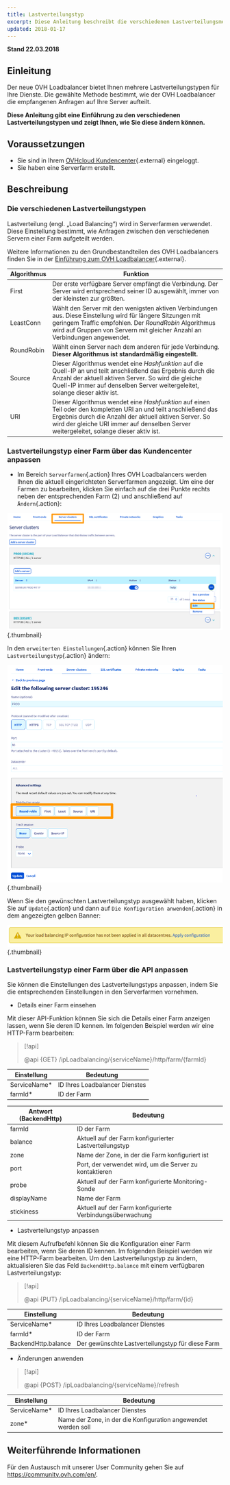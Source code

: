 ```yaml
---
title: Lastverteilungstyp
excerpt: Diese Anleitung beschreibt die verschiedenen Lastverteilungsmethoden des OVH Loadbalancers
updated: 2018-01-17
---
```


**Stand 22.03.2018**

## Einleitung

Der neue OVH Loadbalancer bietet Ihnen mehrere Lastverteilungstypen für Ihre Dienste. Die gewählte Methode bestimmt, wie der OVH Loadbalancer die empfangenen Anfragen auf Ihre Server aufteilt.

**Diese Anleitung gibt eine Einführung zu den verschiedenen Lastverteilungstypen und zeigt Ihnen, wie Sie diese ändern können.**

## Voraussetzungen

- Sie sind in Ihrem [OVHcloud Kundencenter](https://www.ovh.com/auth/?action=gotomanager&from=https://www.ovh.de/&ovhSubsidiary=de){.external} eingeloggt.
- Sie haben eine Serverfarm erstellt.


## Beschreibung

### Die verschiedenen Lastverteilungstypen

Lastverteilung (engl. „Load Balancing“) wird in Serverfarmen verwendet. Diese Einstellung bestimmt, wie Anfragen zwischen den verschiedenen Servern einer Farm aufgeteilt werden.

Weitere Informationen zu den Grundbestandteilen des OVH Loadbalancers finden Sie in der [Einführung zum OVH Loadbalancer](/pages/network/load_balancer/use_presentation){.external}.

|Algorithmus|Funktion|
|---|---|
|First|Der erste verfügbare Server empfängt die Verbindung. Der Server wird entsprechend seiner ID ausgewählt, immer von der kleinsten zur größten.|
|LeastConn|Wählt den Server mit den wenigsten aktiven Verbindungen aus. Diese Einstellung wird für längere Sitzungen mit geringem Traffic empfohlen. Der *RoundRobin* Algorithmus wird auf Gruppen von Servern mit gleicher Anzahl an Verbindungen angewendet.|
|RoundRobin|Wählt einen Server nach dem anderen für jede Verbindung. **Dieser Algorithmus ist standardmäßig eingestellt.**|
|Source|Dieser Algorithmus wendet eine *Hashfunktion* auf die Quell-IP an und teilt anschließend das Ergebnis durch die Anzahl der aktuell aktiven Server. So wird die gleiche Quell-IP immer auf denselben Server weitergeleitet, solange dieser aktiv ist.|
|URI|Dieser Algorithmus wendet eine *Hashfunktion* auf einen Teil oder den kompletten URI an und teilt anschließend das Ergebnis durch die Anzahl der aktuell aktiven Server. So wird der gleiche URI immer auf denselben Server weitergeleitet, solange dieser aktiv ist.|


### Lastverteilungstyp einer Farm über das Kundencenter anpassen

- Im Bereich `Serverfarmen`{.action} Ihres OVH Loadbalancers werden Ihnen die aktuell eingerichteten Serverfarmen angezeigt. Um eine der Farmen zu bearbeiten, klicken Sie einfach auf die drei Punkte rechts neben der entsprechenden Farm (2) und anschließend auf `Ändern`{.action}:

![Serverfarm bearbeiten](images/server_cluster_change.png){.thumbnail}

In den `erweiterten Einstellungen`{.action} können Sie Ihren `Lastverteilungstyp`{.action} ändern:

![Serverfarm bearbeiten](images/distrib_mode_edit.png){.thumbnail}

Wenn Sie den gewünschten Lastverteilungstyp ausgewählt haben, klicken Sie auf `Update`{.action} und dann auf `Die Konfiguration anwenden`{.action} in dem angezeigten gelben Banner:

![Konfiguration anwenden](images/apply_config.png){.thumbnail}


### Lastverteilungstyp einer Farm über die API anpassen

Sie können die Einstellungen des Lastverteilungstyps anpassen, indem Sie die entsprechenden Einstellungen in den Serverfarmen vornehmen.

- Details einer Farm einsehen

Mit dieser API-Funktion können Sie sich die Details einer Farm anzeigen lassen, wenn Sie deren ID kennen. Im folgenden Beispiel werden wir eine HTTP-Farm bearbeiten:

> [!api]
>
> @api {GET} /ipLoadbalancing/{serviceName}/http/farm/{farmId}
> 

|Einstellung|Bedeutung|
|---|---|
|ServiceName*|ID Ihres Loadbalancer Dienstes|
|farmId*|ID der Farm|

|Antwort (BackendHttp)|Bedeutung|
|---|---|
|farmId|ID der Farm|
|balance|Aktuell auf der Farm konfigurierter Lastverteilungstyp|
|zone|Name der Zone, in der die Farm konfiguriert ist|
|port|Port, der verwendet wird, um die Server zu kontaktieren|
|probe|Aktuell auf der Farm konfigurierte Monitoring-Sonde|
|displayName|Name der Farm|
|stickiness|Aktuell auf der Farm konfigurierte Verbindungsüberwachung|

- Lastverteilungstyp anpassen

Mit diesem Aufrufbefehl können Sie die Konfiguration einer Farm bearbeiten, wenn Sie deren ID kennen. Im folgenden Beispiel werden wir eine HTTP-Farm bearbeiten. Um den Lastverteilungstyp zu ändern, aktualisieren Sie das Feld `BackendHttp.balance` mit einem verfügbaren Lastverteilungstyp:

> [!api]
>
> @api {PUT} /ipLoadbalancing/{serviceName}/http/farm/{id}
> 

|Einstellung|Bedeutung|
|---|---|
|ServiceName*|ID Ihres Loadbalancer Dienstes|
|farmId*|ID der Farm|
|BackendHttp.balance|Der gewünschte Lastverteilungstyp für diese Farm|

- Änderungen anwenden

> [!api]
>
> @api {POST} /ipLoadbalancing/{serviceName}/refresh
> 

|Einstellung|Bedeutung|
|---|---|
|ServiceName*|ID Ihres Loadbalancer Dienstes|
|zone*|Name der Zone, in der die Konfiguration angewendet werden soll|


## Weiterführende Informationen

Für den Austausch mit unserer User Community gehen Sie auf <https://community.ovh.com/en/>.
